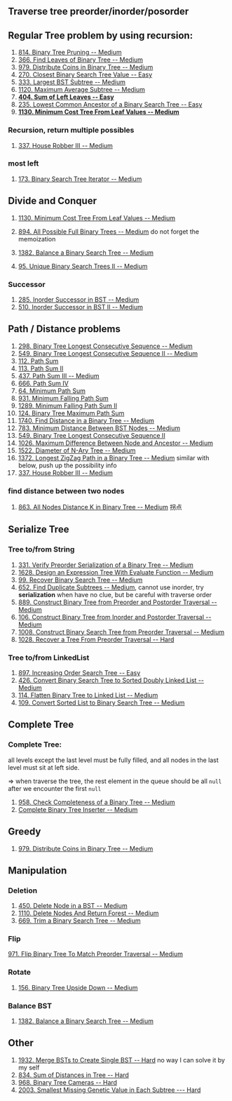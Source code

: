 ## Traverse tree preorder/inorder/posorder



## Regular Tree problem by using recursion:

1. [814. Binary Tree Pruning -- Medium](https://leetcode.com/problems/binary-tree-pruning/)
2. [366. Find Leaves of Binary Tree -- Medium](https://leetcode.com/problems/find-leaves-of-binary-tree/)
3. [979. Distribute Coins in Binary Tree -- Medium](https://leetcode.com/problems/distribute-coins-in-binary-tree/)
3. [270. Closest Binary Search Tree Value -- Easy](https://leetcode.com/problems/closest-binary-search-tree-value/)
3. [333. Largest BST Subtree -- Medium](https://leetcode.com/problems/largest-bst-subtree/)
3. [1120. Maximum Average Subtree -- Medium ](https://leetcode.com/problems/maximum-average-subtree/)
3. **[404. Sum of Left Leaves -- Easy](https://leetcode.com/problems/sum-of-left-leaves)**
3. [235. Lowest Common Ancestor of a Binary Search Tree -- Easy](https://leetcode.com/problems/lowest-common-ancestor-of-a-binary-search-tree/)
3. **[1130. Minimum Cost Tree From Leaf Values -- Medium](https://leetcode.com/problems/minimum-cost-tree-from-leaf-values)**

### Recursion, return multiple possibles

1. [337. House Robber III --  Medium](https://leetcode.com/problems/house-robber-iii/)

### most left

1. [173. Binary Search Tree Iterator -- Medium](https://leetcode.com/problems/binary-search-tree-iterator/)



## Divide and Conquer

1. [1130. Minimum Cost Tree From Leaf Values -- Medium](https://leetcode.com/problems/minimum-cost-tree-from-leaf-values/)

2. [894. All Possible Full Binary Trees -- Medium](https://leetcode.com/problems/all-possible-full-binary-trees/) do not forget the memoization

3. [1382. Balance a Binary Search Tree -- Medium](https://leetcode.com/problems/balance-a-binary-search-tree/)
4. [95. Unique Binary Search Trees II -- Medium](https://leetcode.com/problems/unique-binary-search-trees-ii/)



### Successor

1. [285. Inorder Successor in BST -- Medium](https://leetcode.com/problems/inorder-successor-in-bst)
2. [510. Inorder Successor in BST II -- Medium](https://leetcode.com/problems/inorder-successor-in-bst-ii/)



## Path / Distance problems

1. [298. Binary Tree Longest Consecutive Sequence -- Medium](https://leetcode.com/problems/binary-tree-longest-consecutive-sequence/)
2. [549. Binary Tree Longest Consecutive Sequence II -- Medium](https://leetcode.com/problems/binary-tree-longest-consecutive-sequence-ii/) 
3. [112. Path Sum](https://leetcode.com/problems/path-sum)
4. [113. Path Sum II](https://leetcode.com/problems/path-sum-ii)
5. [437. Path Sum III -- Medium](https://leetcode.com/problems/path-sum-iii)
6. [666. Path Sum IV](https://leetcode.com/problems/path-sum-iv)
7. [64. Minimum Path Sum](https://leetcode.com/problems/minimum-path-sum)
8. [931. Minimum Falling Path Sum](https://leetcode.com/problems/minimum-falling-path-sum)
9. [1289. Minimum Falling Path Sum II](https://leetcode.com/problems/minimum-falling-path-sum-ii)
10. [124. Binary Tree Maximum Path Sum](https://leetcode.com/problems/binary-tree-maximum-path-sum)
11. [1740. Find Distance in a Binary Tree -- Medium](https://leetcode.com/problems/find-distance-in-a-binary-tree)
12. [783. Minimum Distance Between BST Nodes -- Medium](https://leetcode.com/problems/minimum-distance-between-bst-nodes)
12. [549. Binary Tree Longest Consecutive Sequence II](https://leetcode.com/problems/binary-tree-longest-consecutive-sequence-ii/)
12. [1026. Maximum Difference Between Node and Ancestor -- Medium](https://leetcode.com/problems/maximum-difference-between-node-and-ancestor/)
12. [1522. Diameter of N-Ary Tree -- Medium](https://leetcode.com/problems/diameter-of-n-ary-tree/)
12. [1372. Longest ZigZag Path in a Binary Tree -- Medium](https://leetcode.com/problems/longest-zigzag-path-in-a-binary-tree/) similar with below, push up the possibility info
12. [337. House Robber III -- Medium](https://leetcode.com/problems/house-robber-iii)

### find distance between two nodes

1. [863. All Nodes Distance K in Binary Tree -- Medium](https://leetcode.com/problems/all-nodes-distance-k-in-binary-tree/) 拐点



## Serialize Tree

### Tree  to/from String

1. [331. Verify Preorder Serialization of a Binary Tree -- Medium](https://leetcode.com/problems/verify-preorder-serialization-of-a-binary-tree)
1. [1628. Design an Expression Tree With Evaluate Function -- Medium](https://leetcode.com/problems/design-an-expression-tree-with-evaluate-function/)
1. [99. Recover Binary Search Tree -- Medium](https://leetcode.com/problems/recover-binary-search-tree/)
1. [652. Find Duplicate Subtrees -- Medium](https://leetcode.com/problems/find-duplicate-subtrees/), cannot use inorder, try **serialization** when have no clue, but be careful with traverse order
1. [889. Construct Binary Tree from Preorder and Postorder Traversal -- Medium](https://leetcode.com/problems/construct-binary-tree-from-preorder-and-postorder-traversal/)
1. [106. Construct Binary Tree from Inorder and Postorder Traversal -- Medium](https://leetcode.com/problems/construct-binary-tree-from-inorder-and-postorder-traversal/)
1. [1008. Construct Binary Search Tree from Preorder Traversal -- Medium](https://leetcode.com/problems/construct-binary-search-tree-from-preorder-traversal/)
1. [1028. Recover a Tree From Preorder Traversal -- Hard](https://leetcode.com/problems/recover-a-tree-from-preorder-traversal/)

### Tree to/from LinkedList

1. [897. Increasing Order Search Tree -- Easy](https://leetcode.com/problems/increasing-order-search-tree/)
2. [426. Convert Binary Search Tree to Sorted Doubly Linked List -- Medium](https://leetcode.com/problems/convert-binary-search-tree-to-sorted-doubly-linked-list/)
2. [114. Flatten Binary Tree to Linked List -- Medium](https://leetcode.com/problems/flatten-binary-tree-to-linked-list/)
2. [109. Convert Sorted List to Binary Search Tree -- Medium](https://leetcode.com/problems/convert-sorted-list-to-binary-search-tree/)

 

## Complete Tree

### Complete Tree: 

all levels except the last level must be fully filled, and all nodes in the last level must sit at left side.

=> when traverse the tree, the rest element in the queue should be all `null` after we encounter the first `null`

1. [958. Check Completeness of a Binary Tree -- Medium](https://leetcode.com/problems/check-completeness-of-a-binary-tree)
1.  [Complete Binary Tree Inserter -- Medium](https://leetcode.com/problems/complete-binary-tree-inserter)



## Greedy

1. [979. Distribute Coins in Binary Tree -- Medium](https://leetcode.com/problems/distribute-coins-in-binary-tree/)



## Manipulation

### Deletion

1. [450. Delete Node in a BST -- Medium](https://leetcode.com/problems/delete-node-in-a-bst/)
1. [1110. Delete Nodes And Return Forest -- Medium](https://leetcode.com/problems/delete-nodes-and-return-forest/)
1. [669. Trim a Binary Search Tree -- Medium](https://leetcode.com/problems/trim-a-binary-search-tree)

### Flip

[971. Flip Binary Tree To Match Preorder Traversal -- Medium](https://leetcode.com/problems/flip-binary-tree-to-match-preorder-traversal/)



### Rotate

1. [156. Binary Tree Upside Down -- Medium](https://leetcode.com/problems/binary-tree-upside-down/)

### Balance BST

1. [1382. Balance a Binary Search Tree -- Medium](https://leetcode.com/problems/balance-a-binary-search-tree/)

## Other

1. [1932. Merge BSTs to Create Single BST -- Hard](https://leetcode.com/problems/merge-bsts-to-create-single-bst/) no way I can solve it by my self
2. [834. Sum of Distances in Tree -- Hard](https://leetcode.com/problems/sum-of-distances-in-tree/)
3. [968. Binary Tree Cameras -- Hard](https://leetcode.com/problems/binary-tree-cameras/)
3. [2003. Smallest Missing Genetic Value in Each Subtree --- Hard](https://leetcode.com/problems/smallest-missing-genetic-value-in-each-subtree/)
